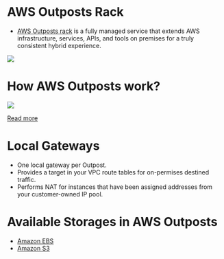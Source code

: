 # AWS Outposts Rack
- [AWS Outposts rack](https://aws.amazon.com/outposts/rack/) is a fully managed service that extends AWS infrastructure, services, APIs, and tools on premises for a truly consistent hybrid experience.

![](https://d1.awsstatic.com/Products/product-name/Outposts/AWS-Outposts-rack_HIW%402x.6cdd2cc235edbaefe3a54b10c8252fb547cf61a0.png)

# How AWS Outposts work?

![](https://docs.aws.amazon.com/images/outposts/latest/userguide/images/outpost-networking-components.png)

[Read more](https://docs.aws.amazon.com/outposts/latest/userguide/how-outposts-works.html)

# Local Gateways
- One local gateway per Outpost.
- Provides a target in your VPC route tables for on-permises destined traffic.
- Performs NAT for instances that have been assigned addresses from your customer-owned IP pool.

# Available Storages in AWS Outposts
- [Amazon EBS](../6_FileStorages/1_BlockStorageTypes/AmazonEBS/Readme.md)
- [Amazon S3](../6_FileStorages/3_S3ObjectStorage/Readme.md)